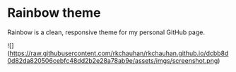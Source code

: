 # Rainbow theme
Rainbow is a clean, responsive theme for my personal GitHub page.

![] (https://raw.githubusercontent.com/rkchauhan/rkchauhan.github.io/dcbb8d0d82da820506cebfc48dd2b2e28a78ab9e/assets/imgs/screenshot.png)
